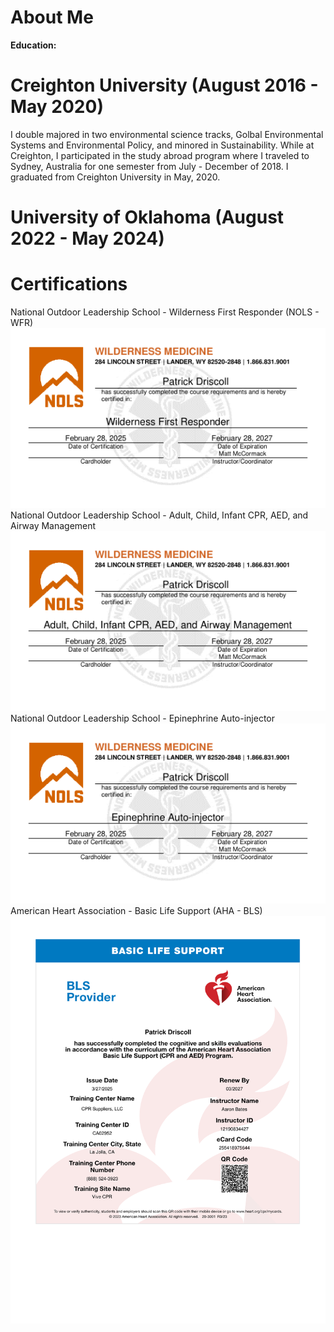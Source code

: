 # About Me

<b>Education:</b>

# Creighton University (August 2016 - May 2020)
I double majored in two environmental science tracks, Golbal Environmental Systems and Environmental Policy, and minored in Sustainability. While at Creighton, I participated in the study abroad program where I traveled to Sydney, Australia for one semester from July - December of 2018. I graduated from Creighton University in May, 2020.

# University of Oklahoma (August 2022 - May 2024)


# Certifications
National Outdoor Leadership School - Wilderness First Responder (NOLS - WFR) <img src="images/Wilderness First Responder2025-03-01T13_17_18.7389245Z.pdf"/>
National Outdoor Leadership School - Adult, Child, Infant CPR, AED, and Airway Management <img src="images/Adult, Child, Infant CPR, AED, and Airway Management2025-03-01T13_16_34.2540886Z.pdf"/>
National Outdoor Leadership School - Epinephrine Auto-injector <img src="images/Epinephrine Auto-injector2025-03-01T13_16_46.9399997Z.pdf"/>
American Heart Association - Basic Life Support (AHA - BLS) <img src="images/PatrickDriscoll_AHA-BLS_Certification-27March2025.pdf"/>
